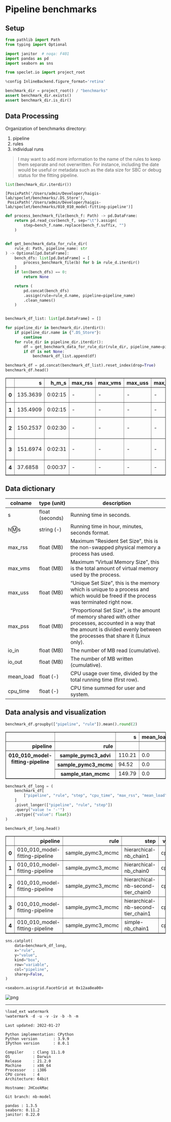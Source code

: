# Pipeline benchmarks

## Setup

```python
from pathlib import Path
from typing import Optional

import janitor  # noqa: F401
import pandas as pd
import seaborn as sns

from speclet.io import project_root
```

```python
%config InlineBackend.figure_format='retina'
```

```python
benchmark_dir = project_root() / "benchmarks"
assert benchmark_dir.exists()
assert benchmark_dir.is_dir()
```

## Data Processing

Organization of benchmarks directory:

1. pipeline
2. rules
3. individual runs

> I may want to add more information to the name of the rules to keep them separate and not overwritten.
> For instance, including the date would be useful or metadata such as the data size for SBC or debug status for the fitting pipeline.

```python
list(benchmark_dir.iterdir())
```

    [PosixPath('/Users/admin/Developer/haigis-lab/speclet/benchmarks/.DS_Store'),
     PosixPath('/Users/admin/Developer/haigis-lab/speclet/benchmarks/010_010_model-fitting-pipeline')]

```python
def process_benchmark_file(bench_f: Path) -> pd.DataFrame:
    return pd.read_csv(bench_f, sep="\t").assign(
        step=bench_f.name.replace(bench_f.suffix, "")
    )


def get_benchmark_data_for_rule_dir(
    rule_d: Path, pipeline_name: str
) -> Optional[pd.DataFrame]:
    bench_dfs: list[pd.DataFrame] = [
        process_benchmark_file(b) for b in rule_d.iterdir()
    ]
    if len(bench_dfs) == 0:
        return None

    return (
        pd.concat(bench_dfs)
        .assign(rule=rule_d.name, pipeline=pipeline_name)
        .clean_names()
    )


benchmark_df_list: list[pd.DataFrame] = []

for pipeline_dir in benchmark_dir.iterdir():
    if pipeline_dir.name in {".DS_Store"}:
        continue
    for rule_dir in pipeline_dir.iterdir():
        df = get_benchmark_data_for_rule_dir(rule_dir, pipeline_name=pipeline_dir.name)
        if df is not None:
            benchmark_df_list.append(df)

benchmark_df = pd.concat(benchmark_df_list).reset_index(drop=True)
benchmark_df.head()
```

<div>
<style scoped>
    .dataframe tbody tr th:only-of-type {
        vertical-align: middle;
    }

    .dataframe tbody tr th {
        vertical-align: top;
    }

    .dataframe thead th {
        text-align: right;
    }
</style>
<table border="1" class="dataframe">
  <thead>
    <tr style="text-align: right;">
      <th></th>
      <th>s</th>
      <th>h_m_s</th>
      <th>max_rss</th>
      <th>max_vms</th>
      <th>max_uss</th>
      <th>max_pss</th>
      <th>io_in</th>
      <th>io_out</th>
      <th>mean_load</th>
      <th>cpu_time</th>
      <th>step</th>
      <th>rule</th>
      <th>pipeline</th>
    </tr>
  </thead>
  <tbody>
    <tr>
      <th>0</th>
      <td>135.3639</td>
      <td>0:02:15</td>
      <td>-</td>
      <td>-</td>
      <td>-</td>
      <td>-</td>
      <td>-</td>
      <td>-</td>
      <td>0.0</td>
      <td>0</td>
      <td>hierarchical-nb_chain1</td>
      <td>sample_pymc3_mcmc</td>
      <td>010_010_model-fitting-pipeline</td>
    </tr>
    <tr>
      <th>1</th>
      <td>135.4909</td>
      <td>0:02:15</td>
      <td>-</td>
      <td>-</td>
      <td>-</td>
      <td>-</td>
      <td>-</td>
      <td>-</td>
      <td>0.0</td>
      <td>0</td>
      <td>hierarchical-nb_chain0</td>
      <td>sample_pymc3_mcmc</td>
      <td>010_010_model-fitting-pipeline</td>
    </tr>
    <tr>
      <th>2</th>
      <td>150.2537</td>
      <td>0:02:30</td>
      <td>-</td>
      <td>-</td>
      <td>-</td>
      <td>-</td>
      <td>-</td>
      <td>-</td>
      <td>0.0</td>
      <td>0</td>
      <td>hierarchical-nb-second-tier_chain0</td>
      <td>sample_pymc3_mcmc</td>
      <td>010_010_model-fitting-pipeline</td>
    </tr>
    <tr>
      <th>3</th>
      <td>151.6974</td>
      <td>0:02:31</td>
      <td>-</td>
      <td>-</td>
      <td>-</td>
      <td>-</td>
      <td>-</td>
      <td>-</td>
      <td>0.0</td>
      <td>0</td>
      <td>hierarchical-nb-second-tier_chain1</td>
      <td>sample_pymc3_mcmc</td>
      <td>010_010_model-fitting-pipeline</td>
    </tr>
    <tr>
      <th>4</th>
      <td>37.6858</td>
      <td>0:00:37</td>
      <td>-</td>
      <td>-</td>
      <td>-</td>
      <td>-</td>
      <td>-</td>
      <td>-</td>
      <td>0.0</td>
      <td>0</td>
      <td>simple-nb_chain1</td>
      <td>sample_pymc3_mcmc</td>
      <td>010_010_model-fitting-pipeline</td>
    </tr>
  </tbody>
</table>
</div>

## Data dictionary

| colname | type (unit) | description |
|-------- |-------------|-------------|
| s | float (seconds) | Running time in seconds. |
| h:m:s	| string (-) | Running time in hour, minutes, seconds format. |
| max_rss | float (MB) | Maximum "Resident Set Size”, this is the non-swapped physical memory a process has used. |
| max_vms | float (MB) | Maximum “Virtual Memory Size”, this is the total amount of virtual memory used by the process. |
| max_uss | float (MB) | “Unique Set Size”, this is the memory which is unique to a process and which would be freed if the process was terminated right now. |
| max_pss | float (MB) | “Proportional Set Size”, is the amount of memory shared with other processes, accounted in a way that the amount is divided evenly between the processes that share it (Linux only). |
| io_in | float (MB) | The number of MB read (cumulative). |
| io_out | float (MB) | The number of MB written (cumulative). |
| mean_load | float (-) | CPU usage over time, divided by the total running time (first row). |
| cpu_time | float (-) | CPU time summed for user and system. |

## Data analysis and visualization

```python
benchmark_df.groupby(["pipeline", "rule"]).mean().round(2)
```

<div>
<style scoped>
    .dataframe tbody tr th:only-of-type {
        vertical-align: middle;
    }

    .dataframe tbody tr th {
        vertical-align: top;
    }

    .dataframe thead th {
        text-align: right;
    }
</style>
<table border="1" class="dataframe">
  <thead>
    <tr style="text-align: right;">
      <th></th>
      <th></th>
      <th>s</th>
      <th>mean_load</th>
      <th>cpu_time</th>
    </tr>
    <tr>
      <th>pipeline</th>
      <th>rule</th>
      <th></th>
      <th></th>
      <th></th>
    </tr>
  </thead>
  <tbody>
    <tr>
      <th rowspan="3" valign="top">010_010_model-fitting-pipeline</th>
      <th>sample_pymc3_advi</th>
      <td>110.21</td>
      <td>0.0</td>
      <td>0.0</td>
    </tr>
    <tr>
      <th>sample_pymc3_mcmc</th>
      <td>94.52</td>
      <td>0.0</td>
      <td>0.0</td>
    </tr>
    <tr>
      <th>sample_stan_mcmc</th>
      <td>149.79</td>
      <td>0.0</td>
      <td>0.0</td>
    </tr>
  </tbody>
</table>
</div>

```python
benchmark_df_long = (
    benchmark_df[
        ["pipeline", "rule", "step", "cpu_time", "max_rss", "mean_load", "cpu_time"]
    ]
    .pivot_longer(["pipeline", "rule", "step"])
    .query("value != '-'")
    .astype({"value": float})
)

benchmark_df_long.head()
```

<div>
<style scoped>
    .dataframe tbody tr th:only-of-type {
        vertical-align: middle;
    }

    .dataframe tbody tr th {
        vertical-align: top;
    }

    .dataframe thead th {
        text-align: right;
    }
</style>
<table border="1" class="dataframe">
  <thead>
    <tr style="text-align: right;">
      <th></th>
      <th>pipeline</th>
      <th>rule</th>
      <th>step</th>
      <th>variable</th>
      <th>value</th>
    </tr>
  </thead>
  <tbody>
    <tr>
      <th>0</th>
      <td>010_010_model-fitting-pipeline</td>
      <td>sample_pymc3_mcmc</td>
      <td>hierarchical-nb_chain1</td>
      <td>cpu_time</td>
      <td>0.0</td>
    </tr>
    <tr>
      <th>1</th>
      <td>010_010_model-fitting-pipeline</td>
      <td>sample_pymc3_mcmc</td>
      <td>hierarchical-nb_chain0</td>
      <td>cpu_time</td>
      <td>0.0</td>
    </tr>
    <tr>
      <th>2</th>
      <td>010_010_model-fitting-pipeline</td>
      <td>sample_pymc3_mcmc</td>
      <td>hierarchical-nb-second-tier_chain0</td>
      <td>cpu_time</td>
      <td>0.0</td>
    </tr>
    <tr>
      <th>3</th>
      <td>010_010_model-fitting-pipeline</td>
      <td>sample_pymc3_mcmc</td>
      <td>hierarchical-nb-second-tier_chain1</td>
      <td>cpu_time</td>
      <td>0.0</td>
    </tr>
    <tr>
      <th>4</th>
      <td>010_010_model-fitting-pipeline</td>
      <td>sample_pymc3_mcmc</td>
      <td>simple-nb_chain1</td>
      <td>cpu_time</td>
      <td>0.0</td>
    </tr>
  </tbody>
</table>
</div>

```python
sns.catplot(
    data=benchmark_df_long,
    x="rule",
    y="value",
    kind="box",
    row="variable",
    col="pipeline",
    sharey=False,
)
```

    <seaborn.axisgrid.FacetGrid at 0x12aa8ea00>

![png](benchmarks_files/benchmarks_13_1.png)

---

```python
%load_ext watermark
%watermark -d -u -v -iv -b -h -m
```

    Last updated: 2022-01-27

    Python implementation: CPython
    Python version       : 3.9.9
    IPython version      : 8.0.1

    Compiler    : Clang 11.1.0
    OS          : Darwin
    Release     : 21.2.0
    Machine     : x86_64
    Processor   : i386
    CPU cores   : 4
    Architecture: 64bit

    Hostname: JHCookMac

    Git branch: nb-model

    pandas : 1.3.5
    seaborn: 0.11.2
    janitor: 0.22.0

```python

```
